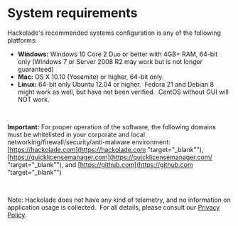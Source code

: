# System requirements

Hackolade's recommended systems configuration is any of the following platforms:

* **Windows:** Windows 10 Core 2 Duo or better with 4GB+ RAM, 64-bit only (Windows 7 or Server 2008 R2 may work but is not longer guaranteed)
* **Mac:** OS X 10.10 (Yosemite) or higher, 64-bit only.
* **Linux:** 64-bit only Ubuntu 12.04 or higher.&nbsp; Fedora 21 and Debian 8 might work as well, but have not been verified.&nbsp; CentOS without GUI will NOT work.

&nbsp;

**Important:** For proper operation of the software, the following domains must be whitelisted in your corporate and local networking/firewall/security/anti-malware environment: [https://hackolade.com](<https://hackolade.com> "target=\"\_blank\""),&nbsp; [https://quicklicensemanager.com](<https://quicklicensemanager.com/> "target=\"\_blank\""), and [https://github.com](<https://github.com> "target=\"\_blank\"")

&nbsp;

Note: Hackolade does not have any kind of telemetry, and no information on application usage is collected.&nbsp; For all details, please consult our [Privacy Policy](<https://hackolade.com/privacy.html> "target=\"\_blank\"").

